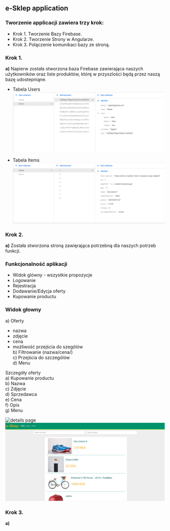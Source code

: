 ## e-Sklep application
### Tworzenie applicacji zawiera trzy krok:
- Krok 1. Tworzenie Bazy Firebase.
- Krok 2. Tworzenie Strony w Angularze.
- Krok 3. Polączenie komunikaci bazy ze stroną. 

### Krok 1.
**a)** Napierw została stworzona baza Firebase zawierająca naszych użytkowników oraz liste produktów, którę  w przyszlości będą przez naszą bazę udostepniąne.  

- Tabela Users 
![Users Firebase](img/users.png)

- Tabela Items
![Items Firebase](img/items.png)

### Krok 2.
**a)** Została stworzona stroną zawięrająca potrzebną dla naszych potrzeb funkcji.
### Funkcjonalność aplikacji 
* Widok glówny - wszystkie propozycje 
* Logowanie 
* Rejestracja
* Dodawanie/Edycja oferty 
* Kupowanie productu


### Widok głowny
a) Oferty  
* nazwa  
* zdjęcie  
* cena  
* możliwość przejścia do szególów   
b) Filtrowanie (nazwa/cena/)  
c) Przejścia do szczególów  
d) Menu  

Szczegóły oferty  
a) Kupowanie productu   
b) Nazwa  
c) Zdjęcie   
d) Sprzedawca   
e) Cena   
f) Opis  
g) Menu  

![details page](img/detatils.png)
![home page](img/home.png)  

### Krok 3.
**a)**
